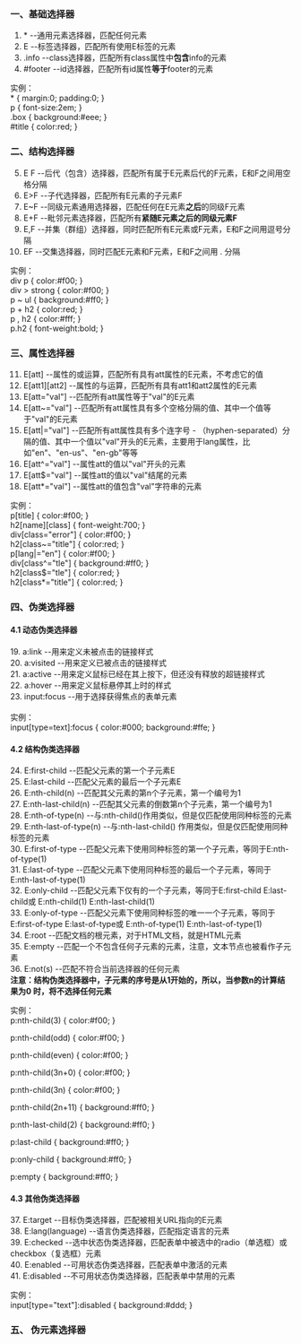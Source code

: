 <h3>一、基础选择器</h3>

1.	&#42;	 --通用元素选择器，匹配任何元素
2.	E	 --标签选择器，匹配所有使用E标签的元素
3.	.info	 --class选择器，匹配所有class属性中<b>包含</b>info的元素
4.	#footer	 --id选择器，匹配所有id属性<b>等于</b>footer的元素

实例：</br>
&#42; { margin:0; padding:0; }</br>
p { font-size:2em; }</br>
.box { background:#eee; }</br>
#title { color:red; }

<h3>二、结构选择器</h3>

5. E F --后代（包含）选择器，匹配所有属于E元素后代的F元素，E和F之间用空格分隔
6. E>F --子代选择器，匹配所有E元素的子元素F
7. E~F --同级元素通用选择器，匹配任何在E元素<b>之后</b>的同级F元素
8. E+F --毗邻元素选择器，匹配所有<B>紧随E元素之后的同级元素F</B>
9. E,F --并集（群组）选择器，同时匹配所有E元素或F元素，E和F之间用逗号分隔
10. EF --交集选择器，同时匹配E元素和F元素，E和F之间用 . 分隔

实例：</br>
div p { color:#f00; }</br>
div > strong { color:#f00; }</br>
p ~ ul { background:#ff0; }</br>
p + h2 { color:red; }</br>
p , h2 { color:#fff; }</br>
p.h2 { font-weight:bold; }

<h3>三、属性选择器</h3>

11. E[att] --属性的或运算，匹配所有具有att属性的E元素，不考虑它的值
12. E[att1][att2] --属性的与运算，匹配所有具有att1和att2属性的E元素
13. E[att="val"] --匹配所有att属性等于"val"的E元素
14. E[att~="val"] --匹配所有att属性具有多个空格分隔的值、其中一个值等于"val"的E元素
15. E[att|="val"]	--匹配所有att属性具有多个连字号 - （hyphen-separated）分隔的值、其中一个值以"val"开头的E元素，主要用于lang属性，比如"en"、"en-us"、"en-gb"等等
16. E[att^="val"]	--属性att的值以"val"开头的元素
17. E[att$="val"]	--属性att的值以"val"结尾的元素
18. E[att*="val"]	--属性att的值包含"val"字符串的元素

实例：</br>
p[title] { color:#f00; }</br>
h2[name][class] { font-weight:700; }</br>
div[class="error"] { color:#f00; }</br>
h2[class~="title"] { color:red; }</br>
p[lang|="en"] { color:#f00; }</br>
div[class^="tle"] { background:#ff0; }</br>
h2[class$="tle"] { color:red; }</br>
h2[class*="title"] { color:red; }

<h3>四、伪类选择器</h3>

<h4>4.1 动态伪类选择器</h4>
19. a:link --用来定义未被点击的链接样式</br>
20. a:visited --用来定义已被点击的链接样式</br>
21. a:active --用来定义鼠标已经在其上按下，但还没有释放的超链接样式</br>
22. a:hover --用来定义鼠标悬停其上时的样式</br>
23. input:focus --用于选择获得焦点的表单元素</br>
</br>
 实例：</br>
 input[type=text]:focus { color:#000; background:#ffe; }</br>

 <h4>4.2 结构伪类选择器</h4>
 24. E:first-child --匹配父元素的第一个子元素E</br>
 25. E:last-child --匹配父元素的最后一个子元素E</br>
 26. E:nth-child(n) --匹配其父元素的第n个子元素，第一个编号为1</br>
 27. E:nth-last-child(n)	--匹配其父元素的倒数第n个子元素，第一个编号为1</br>
 28. E:nth-of-type(n)	--与:nth-child()作用类似，但是仅匹配使用同种标签的元素</br>
 29. E:nth-last-of-type(n)	--与:nth-last-child() 作用类似，但是仅匹配使用同种标签的元素</br>
 30. E:first-of-type	--匹配父元素下使用同种标签的第一个子元素，等同于E:nth-of-type(1)</br>
 31. E:last-of-type	--匹配父元素下使用同种标签的最后一个子元素，等同于E:nth-last-of-type(1)</br>
 32. E:only-child	--匹配父元素下仅有的一个子元素，等同于E:first-child E:last-child或 E:nth-child(1) E:nth-last-child(1)</br>
 33. E:only-of-type	--匹配父元素下使用同种标签的唯一一个子元素，等同于E:first-of-type E:last-of-type或 E:nth-of-type(1) E:nth-last-of-type(1)</br>
 34. E:root	--匹配文档的根元素，对于HTML文档，就是HTML元素</br>
 35. E:empty	--匹配一个不包含任何子元素的元素，注意，文本节点也被看作子元素</br>
 36. E:not(s)	--匹配不符合当前选择器的任何元素</br>
<b>注意：结构伪类选择器中，子元素的序号是从1开始的，所以，当参数n的计算结果为0 时，将不选择任何元素</b>

实例：</br>
p:nth-child(3) { color:#f00; }

p:nth-child(odd) { color:#f00; }

p:nth-child(even) { color:#f00; }

p:nth-child(3n+0) { color:#f00; }

p:nth-child(3n) { color:#f00; }

p:nth-child(2n+11) { background:#ff0; }

p:nth-last-child(2) { background:#ff0; }

p:last-child { background:#ff0; }

p:only-child { background:#ff0; }

p:empty { background:#ff0; }

<h4>4.3 其他伪类选择器</h4>
37. E:target	--目标伪类选择器，匹配被相关URL指向的E元素</br>
38. E:lang(language) --语言伪类选择器，匹配指定语言的元素</br>
39. E:checked --选中状态伪类选择器，匹配表单中被选中的radio（单选框）或checkbox（复选框）元素</br>
40. E:enabled --可用状态伪类选择器，匹配表单中激活的元素</br>
41. E:disabled --不可用状态伪类选择器，匹配表单中禁用的元素</br>

实例：</br>
input[type="text"]:disabled { background:#ddd; }

<h3>五、 伪元素选择器</h3>

